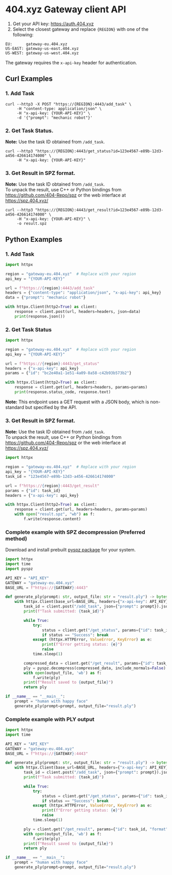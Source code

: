 # 404.xyz Gateway client API

1) Get your API key: https://auth.404.xyz
2) Select the closest gateway and replace `{REGION}` with one of the following:
```
EU:      gateway-eu.404.xyz
US-EAST: gateway-us-east.404.xyz
US-WEST: gateway-us-west.404.xyz
```

The gateway requires the `x-api-key` header for authentication.

## Curl Examples

### 1. Add Task
```console
curl --http3 -X POST "https://{REGION}:4443/add_task" \
     -H "content-type: application/json" \
     -H "x-api-key: {YOUR-API-KEY}" \
     -d '{"prompt": "mechanic robot"}'
```

### 2. Get Task Status.
**Note:** Use the task ID obtained from `/add_task`.
```console
curl --http3 "https://{REGION}:4443/get_status?id=123e4567-e89b-12d3-a456-426614174000" \
     -H "x-api-key: {YOUR-API-KEY}"
```

### 3. Get Result in SPZ format.
**Note:** Use the task ID obtained from `/add_task`.<br>
To unpack the result, use C++ or Python bindings from https://github.com/404-Repo/spz or the web interface at https://spz.404.xyz/

```console
curl --http3 "https://{REGION}:4443/get_result?id=123e4567-e89b-12d3-a456-426614174000" \
     -H "x-api-key: {YOUR-API-KEY}" \
     -o result.spz
```

## Python Examples

### 1. Add Task
```python
import httpx

region = "gateway-eu.404.xyz"  # Replace with your region
api_key = "{YOUR-API-KEY}"

url = f"https://{region}:4443/add_task"
headers = {"content-type": "application/json", "x-api-key": api_key}
data = {"prompt": "mechanic robot"}

with httpx.Client(http2=True) as client:
    response = client.post(url, headers=headers, json=data)
    print(response.json())
```

### 2. Get Task Status
```python
import httpx

region = "gateway-eu.404.xyz"  # Replace with your region
api_key = "{YOUR-API-KEY}"

url = f"https://{region}:4443/get_status"
headers = {"x-api-key": api_key}
params = {"id": "bc2e40a1-1e51-4a09-8a58-c42b93b573b2"}

with httpx.Client(http2=True) as client:
    response = client.get(url, headers=headers, params=params)
    print(response.status_code, response.text)
```

**Note:** This endpoint uses a GET request with a JSON body, which is non-standard but specified by the API.

### 3. Get Result in SPZ format.
**Note:** Use the task ID obtained from `/add_task`.<br>
To unpack the result, use C++ or Python bindings from https://github.com/404-Repo/spz or the web interface at https://spz.404.xyz/

```python
import httpx

region = "gateway-eu.404.xyz"  # Replace with your region
api_key = "{YOUR-API-KEY}"
task_id = "123e4567-e89b-12d3-a456-426614174000"

url = f"https://{region}:4443/get_result"
params = {"id": task_id}
headers = {"x-api-key": api_key}

with httpx.Client(http2=True) as client:
    response = client.get(url, headers=headers, params=params)
    with open("result.spz", "wb") as f:
        f.write(response.content)
```


### Complete example with SPZ decompression (Preferred method)
Download and install prebuilt [pyspz package](https://github.com/404-Repo/spz/releases) for your system.
```Python
import httpx
import time
import pyspz

API_KEY = "API_KEY"
GATEWAY = "gateway-eu.404.xyz"
BASE_URL = f"https://{GATEWAY}:4443"

def generate_ply(prompt: str, output_file: str = "result.ply") -> bytes:
    with httpx.Client(base_url=BASE_URL, headers={"x-api-key": API_KEY}) as client:
        task_id = client.post("/add_task", json={"prompt": prompt}).json()["id"]
        print(f"Task submitted: {task_id}")

        while True:
            try:
                status = client.get("/get_status", params={"id": task_id}).json()["status"]
                if status == "Success": break
            except (httpx.HTTPError, ValueError, KeyError) as e:
                print(f"Error getting status: {e}")
                raise
            time.sleep(1)

        compressed_data = client.get("/get_result", params={"id": task_id}).content
        ply = pyspz.decompress(compressed_data, include_normals=False)
        with open(output_file, 'wb') as f:
            f.write(ply)
        print(f"Result saved to {output_file}")
        return ply

if __name__ == "__main__":
    prompt = "human with happy face"
    generate_ply(prompt=prompt, output_file="result.ply")
```

### Complete example with PLY output
```Python
import httpx
import time

API_KEY = "API_KEY"
GATEWAY = "gateway-eu.404.xyz"
BASE_URL = f"https://{GATEWAY}:4443"

def generate_ply(prompt: str, output_file: str = "result.ply") -> bytes:
    with httpx.Client(base_url=BASE_URL, headers={"x-api-key": API_KEY}) as client:
        task_id = client.post("/add_task", json={"prompt": prompt}).json()["id"]
        print(f"Task submitted: {task_id}")

        while True:
            try:
                status = client.get("/get_status", params={"id": task_id}).json()["status"]
                if status == "Success": break
            except (httpx.HTTPError, ValueError, KeyError) as e:
                print(f"Error getting status: {e}")
                raise
            time.sleep(1)

        ply = client.get("/get_result", params={"id": task_id, "format": "ply"}).content
        with open(output_file, 'wb') as f:
            f.write(ply)
        print(f"Result saved to {output_file}")
        return ply

if __name__ == "__main__":
    prompt = "human with happy face"
    generate_ply(prompt=prompt, output_file="result.ply")
```
